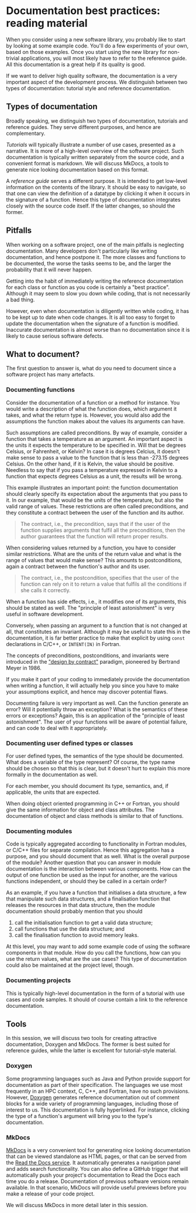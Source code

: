 # Documentation best practices: reading material

When you consider using a new software library, you probably like to start by looking at some example code. You'll do a few experiments of your own, based on those examples.  Once you start using the new library for non-trivial applications, you will most likely have to refer to the reference guide.  All this documentation is a great help if its quality is good.

If we want to deliver high quality software, the documentation is a very important aspect of the development process.  We distinguish between two types of documentation: tutorial style and reference documentation.

## Types of documentation

Broadly speaking, we distinguish two types of documentation, tutorials and reference guides. They serve different purposes, and hence are complementary.

*Tutorials* will typically illustrate a number of use cases, presented as a narrative. It is more of a high-level overview of the software project. Such documentation is typically written separately from the source code, and a convenient format is markdown. We will discuss MkDocs, a tools to generate nice looking documentation based on this format.

A *reference guide* serves a different purpose. It is intended to get low-level information on the contents of the library. It should be easy to navigate, so that one can view the definition of a datatype by clicking it when it occurs in the signature of a function. Hence this type of documentation integrates closely with the source code itself. If the latter changes, so should the former.


## Pitfalls

When working on a software project, one of the main pitfalls is neglecting documentation. Many developers don't particularly like writing documentation, and hence postpone it. The more classes and functions to be documented, the worse the tasks seems to be, and the larger the probability that it will never happen.

Getting into the habit of immediately writing the reference documentation for each class or function as you code is certainly a "best practice". Although it may seem to slow you down while coding, that is not necessarily a bad thing.

However, even when documentation is diligently written while coding, it has to be kept up to date when code changes.  It is all too easy to forget to update the documentation when the signature of a function is modified. Inaccurate documentation is almost worse than no documentation since it is likely to cause serious software defects.


## What to document?

The first question to answer is, what do you need to document since a software project has many artefacts.

### Documenting functions

Consider the documentation of a function or a method for instance. You would write a description of what the function does, which argument it takes, and what the return type is. However, you would also add the assumptions the function makes about the values its arguments can have.

Such assumptions are called preconditions. By way of example, consider a function that takes a temperature as an argument. An important aspect is the units it expects the temperature to be specified in. Will that be degrees Celsius, or Fahrenheit, or Kelvin?  In case it is degrees Celcius, it doesn't make sense to pass a value to the function that is less than -273.15 degrees Celsius. On the other hand, if it is Kelvin, the value should be positive. Needless to say that if you pass a temperature expressed in Kelvin to a function that expects degrees Celsius as a unit, the results will be wrong.

This example illustrates an important point: the function documentation should clearly specify its expectation about the arguments that you pass to it. In our example, that would be the units of the temperature, but also the valid range of values. These restrictions are often called preconditions, and they constitute a contract between the user of the function and its author.

> The contract, i.e., the precondition, says that if the user of the function supplies arguments that fulfil all the preconditions, then the author guarantees that the function will return proper results.

When considering values returned by a function, you have to consider similar restrictions. What are the units of the return value and what is the range of values that would make sense? This amounts to postconditions, again a contract between the function's author and its user.

> The contract, i.e., the postcondition, specifies that the user of the function can rely on it to return a value that fulfils all the conditions if she calls it correctly.

When a function has side effects, i.e., it modifies one of its arguments, this should be stated as well.  The "principle of least astonishment" is very useful in software development.

Conversely, when passing an argument to a function that is not changed at all, that constitutes an invariant. Although it may be useful to state this in the documentation, it is far better practice to make that explicit by using `const` declarations in C/C++, or `INTENT(IN)` in Fortran.

The concepts of preconditions, postconditions, and invariants were introduced in the ["design by contract"](https://en.wikipedia.org/wiki/Design_by_contract) paradigm, pioneered by Bertrand Meyer in 1986.

If you make it part of your coding to immediately provide the documentation when writing a function, it will actually help you since you have to make your assumptions explicit, and hence may discover potential flaws.

Documenting failure is very important as well. Can the function generate an error? Will it potentially throw an exception? What is the semantics of these errors or exceptions?  Again, this is an application of the "principle of least astonishment". The user of your functions will be aware of potential failure, and can code to deal with it appropriately.


### Documenting user defined types or classes

For user defined types, the semantics of the type should be documented. What does a variable of the type represent? Of course, the type name should be chosen so that this is clear, but it doesn't hurt to explain this more formally in the documentation as well.

For each member, you should document its type, semantics, and, if applicable, the units that are expected.

When doing object oriented programming in C++ or Fortran, you should give the same information for object and class attributes.  The documentation of object and class methods is similar to that of functions.


### Documenting modules

Code is typically aggregated according to functionality in Fortran modules, or C/C++ files for separate compilation.  Hence this aggregation has a purpose, and you should document that as well. What is the overall purpose of the module? Another question that you can answer in module documentation is the interaction between various components. How can the output of one function be used as the input for another, are the various functions independent, or should they be called in a certain order?

As an example, if you have a function that initialises a data structure, a few that manipulate such data structures, and a finalisation function that releases the resources in that data structure, then the module documentation should probably mention that you should
  1. call the initialisation function to get a valid data structure;
  1. call functions that use the data structure; and
  1. call the finalisation function to avoid memory leaks.

At this level, you may want to add some example code of using the software components in that module. How do you call the functions, how can you use the return values, what are the use cases? This type of documentation could also be maintained at the project level, though.


### Documenting projects

This is typically high-level documentation in the form of a tutorial with use cases and code samples. It should of course contain a link to the reference documentation.


## Tools

In this session, we will discuss two tools for creating attractive documentation, Doxygen and MkDocs.  The former is best suited for reference guides, while the latter is excellent for tutorial-style material.



### Doxygen

Some programming languages such as Java and Python provide support for documentation as part of their specification. The languages we use most frequently in an HPC context, C, C++, and Fortran, have no such provisions. However, [Doxygen](http://www.doxygen.org/) generates reference documentation out of comment blocks for a wide variety of programming languages, including those of interest to us. This documentation is fully hyperlinked. For instance, clicking the type of a function's argument will bring you to the type's documentation.


 ### MkDocs

[MkDocs](http://www.mkdocs.org/) is a very convenient tool for generating nice looking documentation that can be viewed standalone as HTML pages, or that can be served from the [Read the Docs service](http://www.readthedocs.org/). It automatically generates a navigation panel and adds search functionality. You can also define a GitHub trigger that will automatically push your project's documentation to Read the Docs each time you do a release. Documentation of previous software versions remain available. In that scenario, MkDocs will provide useful previews before you make a release of your code project.

We will discuss MkDocs in more detail later in this session.

